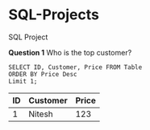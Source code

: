 # SQL-Projects
SQL Project


**Question 1** Who is the top customer?

    SELECT ID, Customer, Price FROM Table
    ORDER BY Price Desc
    Limit 1;

ID|Customer|Price
---|---|---|
1|Nitesh|123

